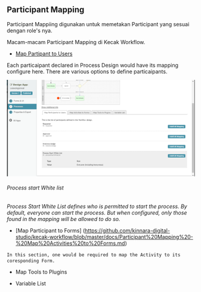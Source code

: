 ## Participant Mapping ##

Participant Mappiing digunakan untuk memetakan Participant yang sesuai dengan role's nya.

Macam-macam Participant Mapping di Kecak Workflow.

- [Map Partipant to Users](https://github.com/kinnara-digital-studio/kecak-workflow/blob/master/docs/Participant%20Mapping%20-%20Map%20Participant%20to%20Users.md) 

Each particaipant declared in Process Design would have its mapping configure here. There are various options to define particaipants.

<img src="https://raw.githubusercontent.com/kinnara-digital-studio/kecak-workflow/master/docs/assets/buildingPlugins-mapParticipantToUsers.png" alt="buildingPlugins-mapParticipantToUsers" />

###### Process start White list ######

*Process Start White List defines who is permitted to start the process. By default, everyone can start the process.  But when configured, only those found in the mapping will be allowed to do so.*

- [Map Participant to Forms] (https://github.com/kinnara-digital-studio/kecak-workflow/blob/master/docs/Participant%20Mapping%20-%20Map%20Activities%20to%20Forms.md) 

```
In this section, one would be required to map the Activity to its coresponding Form.
```

- Map Tools to Plugins 

- Variable List



